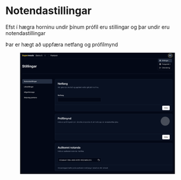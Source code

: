 # Notendastillingar

Efst í hægra horninu undir þínum prófíl eru stillingar og þar undir eru notendastillingar

Þar er hægt að uppfæra netfang og prófílmynd

<figure><img src="../.gitbook/assets/Screenshot 2025-07-23 at 10.35.06.png" alt=""><figcaption></figcaption></figure>
